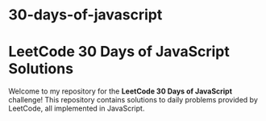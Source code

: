 ﻿# 30-days-of-javascript
# LeetCode 30 Days of JavaScript Solutions

Welcome to my repository for the **LeetCode 30 Days of JavaScript** challenge! This repository contains solutions to daily problems provided by LeetCode, all implemented in JavaScript.

